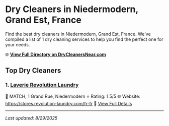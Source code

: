 # Dry Cleaners in Niedermodern, Grand Est, France

Find the best dry cleaners in Niedermodern, Grand Est, France. We've compiled a list of 1 dry cleaning services to help you find the perfect one for your needs.

🌐 **[View Full Directory on DryCleanersNear.com](https://drycleanersnear.com/city/France/Grand%20Est/Niedermodern)**

## Top Dry Cleaners

### 1. [Laverie Revolution Laundry](https://drycleanersnear.com/dryCleaner/68afb8a84e19aac41e8a0fc0/laverie-revolution-laundry)
📍 MATCH, 1 Grand Rue, Niedermodern
⭐ Rating: 1.5/5
🌐 Website: https://stores.revolution-laundry.com/fr-fr
🔗 [View Full Details](https://drycleanersnear.com/dryCleaner/68afb8a84e19aac41e8a0fc0/laverie-revolution-laundry)


---

*Last updated: 8/29/2025*
